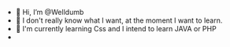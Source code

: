 - 👋 Hi, I’m @Welldumb
- 👀 I don't really know what I want, at the moment I want to learn.
- 🌱 I'm currently learning Css and I intend to learn JAVA or PHP
- 


<!---
Welldumb/Welldumb is a ✨ special ✨ repository because its `README.md` (this file) appears on your GitHub profile.
You can click the Preview link to take a look at your changes.
--->
